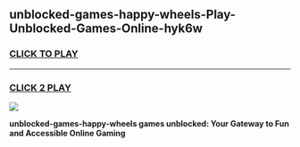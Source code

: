 
## unblocked-games-happy-wheels-Play-Unblocked-Games-Online-hyk6w
<h3>
<a href="https://premium76.site?title=unblocked-games-happy-wheels&ref=25A">CLICK TO PLAY</a></h3>
<hr>

<h3>
<a href="https://premium76.site?title=unblocked-games-happy-wheels&ref=25A">CLICK 2 PLAY</a>
  
</h3>

<a href="https://premium76.site?title=unblocked-games-happy-wheels&ref=25A"><img src="https://clearcache.store/games.png"></a>


**unblocked-games-happy-wheels games unblocked: Your Gateway to Fun and Accessible Online Gaming**
